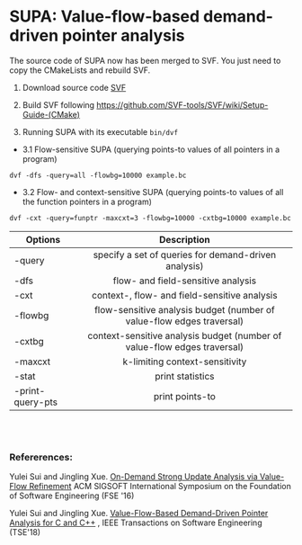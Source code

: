 # SUPA: Value-flow-based demand-driven pointer analysis

The source code of SUPA now has been merged to SVF. You just need to copy the CMakeLists and rebuild SVF.

1. Download source code [SVF](https://github.com/SVF-tools/SVF)

2. Build SVF following https://github.com/SVF-tools/SVF/wiki/Setup-Guide-(CMake)

3. Running SUPA with its executable `bin/dvf`

* 3.1 Flow-sensitive SUPA (querying points-to values of all pointers in a program)
```
dvf -dfs -query=all -flowbg=10000 example.bc
```
* 3.2 Flow- and context-sensitive SUPA (querying points-to values of all the function pointers in a program)
```
dvf -cxt -query=funptr -maxcxt=3 -flowbg=10000 -cxtbg=10000 example.bc
```

| Options       | Description           | 
| ------------- |:-------------:|
|-query | specify a set of queries for demand-driven analysis)|
|-dfs | flow- and field-sensitive analysis |
|-cxt | context-, flow- and field-sensitive analysis|
|-flowbg | flow-sensitive analysis budget (number of value-flow edges traversal)|
|-cxtbg | context-sensitive analysis budget (number of value-flow edges traversal)|
|-maxcxt | k-limiting context-sensitivity|
|-stat | print statistics|
|-print-query-pts | print points-to|


<br />
<br />

### Refererences:

Yulei Sui and Jingling Xue. [On-Demand Strong Update Analysis via Value-Flow Refinement](https://yuleisui.github.io/publications/fse16.pdf) ACM SIGSOFT International Symposium on the Foundation of Software Engineering (FSE '16) 

Yulei Sui and Jingling Xue. [Value-Flow-Based Demand-Driven Pointer Analysis for C and C++](https://yuleisui.github.io/publications/tse18.pdf) , IEEE Transactions on Software Engineering (TSE'18) 

<br />

